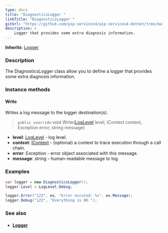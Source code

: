 ```yaml
---
type: docs
title: "DiagnosticsLogger "
linkTitle: "DiagnosticsLogger "
gitUrl: "https://github.com/pip-services4/pip-services4-dotnet/tree/main/pip-services4-observability-dotnet"
description: >
    Logger that provides some extra diagnosis information.
---
```


**Inherits**: [Logger](../logger)

### Description

The DiagnosticsLogger class allow you to define a logger that provides some extra diagnosis information.


### Instance methods

#### Write
Writes a log message to the logger destination(s).

> `public override` void Write([LogLevel](../log_level) level, IContext context, Exception error, string message)

- **level**: [LogLevel](../log_level) - log level.
- **context**: [IContext](../../../components/context/icontext) - (optional) a context to trace execution through a call chain.
- **error**: Exception - error object associated with this message.
- **message**: string - human-readable message to log.

### Examples

```cs
var logger = new DiagnosticsLogger();
logger.Level = LogLevel.Debug;

logger.Error("123", ex, "Error occured: %s", ex.Message);
logger.Debug("123", "Everything is OK.");
```

### See also
- #### [Logger](../logger)


